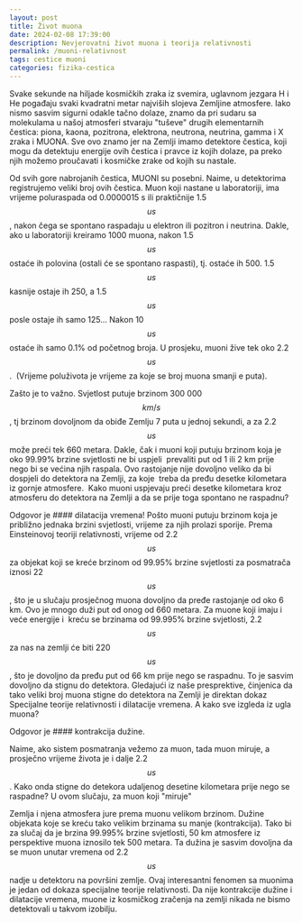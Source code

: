 ```yaml
---
layout: post
title: Život muona
date: 2024-02-08 17:39:00
description: Nevjerovatni život muona i teorija relativnosti
permalink: /muoni-relativnost
tags: cestice muoni
categories: fizika-cestica
---
```

Svake sekunde na hiljade kosmičkih zraka iz svemira, uglavnom jezgara H i He pogađaju svaki kvadratni metar najviših 
slojeva Zemljine atmosfere. Iako nismo sasvim sigurni odakle tačno dolaze, znamo da pri sudaru sa molekulama u našoj 
atmosferi stvaraju "tuševe" drugih elementarnih čestica: piona, kaona, pozitrona, elektrona, neutrona, neutrina, gamma 
i X zraka i MUONA. Sve ovo znamo jer na Zemlji imamo detektore čestica, koji mogu da detektuju energije ovih čestica i 
pravce iz kojih dolaze, pa preko njih možemo proučavati i kosmičke zrake od kojih su nastale.

Od svih gore nabrojanih čestica, MUONI su posebni. Naime, u detektorima registrujemo veliki broj ovih čestica. 
Muon koji nastane u laboratoriji, ima vrijeme poluraspada od 0.0000015 s ili praktičnije 1.5 $$us$$, nakon čega se 
spontano raspadaju u elektron ili pozitron i neutrina.
Dakle, ako u laboratoriji kreiramo 1000 muona, nakon 1.5 $$us$$ ostaće ih polovina (ostali će se spontano raspasti), 
tj. ostaće ih 500. 1.5 $$us$$ kasnije ostaje ih 250, a 1.5 $$us$$ posle ostaje ih samo 125... Nakon 10 $$us$$ ostaće ih samo 0.1% 
od početnog broja. U prosjeku, muoni žive tek oko 2.2 $$us$$.  (Vrijeme poluživota je vrijeme za koje se broj muona smanji e puta).

Zašto je to važno. Svjetlost putuje brzinom 300 000 $$km/s$$, tj brzinom dovoljnom da obiđe Zemlju 7 puta u jednoj sekundi,
a za 2.2 $$us$$ može preći tek 660 metara. Dakle, čak i muoni koji putuju brzinom koja je oko 99.99% brzine svjetlosti ne bi 
uspjeli  prevaliti put od 1 ili 2 km prije nego bi se većina njih raspala. Ovo rastojanje nije dovoljno veliko da bi 
dospjeli do detektora na Zemlji, za koje  treba da pređu desetke kilometara iz gornje atmosfere.  
Kako muoni uspjevaju preći desetke kilometara kroz atmosferu do detektora na Zemlji a da se prije toga spontano ne raspadnu?

Odgovor je  #### dilatacija vremena!
Pošto muoni putuju brzinom koja je približno jednaka brzini svjetlosti, vrijeme za njih prolazi sporije. 
Prema Einsteinovoj teoriji relativnosti, vrijeme od 2.2 $$us$$ za objekat koji se kreće brzinom od 99.95% brzine svjetlosti za 
posmatrača iznosi 22 $$us$$, što je u slučaju prosječnog muona dovoljno da pređe rastojanje od oko 6 km. Ovo je mnogo duži put od 
onog od 660 metara. Za muone koji imaju i veće energije i  kreću se brzinama od 99.995% brzine svjetlosti, 2.2 $$us$$ za nas na 
zemlji će biti 220 $$us$$, što je dovoljno da pređu put od 66 km prije nego se raspadnu. To je sasvim dovoljno da stignu do 
detektora. Gledajući iz naše presprektive, činjenica da tako veliki broj muona stigne do detektora na Zemlji je direktan 
dokaz Specijalne teorije relativnosti i dilatacije vremena.
A kako sve izgleda iz ugla muona? 

Odgovor je #### kontrakcija dužine.

Naime, ako sistem posmatranja vežemo za muon, tada muon miruje, a prosječno vrijeme života je i dalje 2.2 $$us$$. 
Kako onda stigne do detekora udaljenog desetine kilometara prije nego se raspadne? U ovom slučaju, za muon koji "miruje"  

Zemlja i njena atmosfera jure prema muonu velikom brzinom. Dužine objekata koje se kreću tako velikim brzinama su manje 
(kontrakcija). Tako bi za slučaj da je brzina 99.995% brzine svjetlosti, 50 km atmosfere iz perspektive muona iznosilo 
tek 500 metara. Ta dužina je sasvim dovoljna da se muon unutar vremena od 2.2 $$us$$ nadje u detektoru na površini zemlje.
Ovaj interesantni fenomen sa muonima je jedan od dokaza specijalne teorije relativnosti. Da nije kontrakcije dužine i 
dilatacije vremena, muone iz kosmičkog zračenja na zemlji nikada ne bismo detektovali u takvom izobilju.
